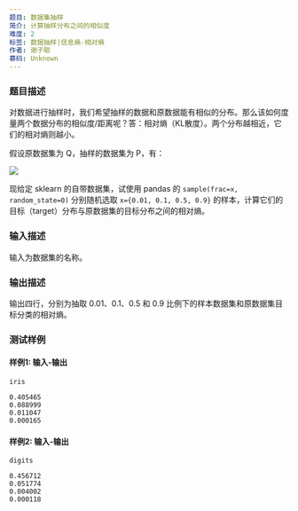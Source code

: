 ```yaml
---
题目: 数据集抽样
简介: 计算抽样分布之间的相似度
难度: 2
标签: 数据抽样|信息熵-相对熵
作者: 谢子聪
慕码: Unknown
---
```


### 题目描述

对数据进行抽样时，我们希望抽样的数据和原数据能有相似的分布。那么该如何度量两个数据分布的相似度/距离呢？答：相对熵（KL散度）。两个分布越相近，它们的相对熵则越小。

假设原数据集为 Q，抽样的数据集为 P，有：

![](https://gss2.bdstatic.com/-fo3dSag_xI4khGkpoWK1HF6hhy/baike/s%3D485/sign=0ebf25bbd92a283447a637036eb4c92e/a2cc7cd98d1001e957e721a9b50e7bec55e797b8.jpg)

现给定 sklearn 的自带数据集，试使用 pandas 的 `sample(frac=x, random_state=0)` 分别随机选取 `x={0.01, 0.1, 0.5, 0.9}` 的样本，计算它们的目标（target）分布与原数据集的目标分布之间的相对熵。

### 输入描述

输入为数据集的名称。

### 输出描述

输出四行，分别为抽取 0.01、0.1、0.5 和 0.9 比例下的样本数据集和原数据集目标分类的相对熵。

### 测试样例

#### 样例1: 输入-输出

```
iris
```

```
0.405465
0.088999
0.011047
0.000165
```

#### 样例2: 输入-输出

```
digits
```

```
0.456712
0.051774
0.004002
0.000118
```

